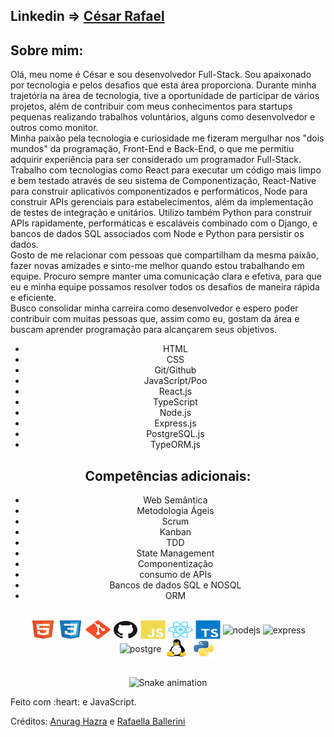 <h2 align="left">Linkedin => <a href="[https://www.linkedin.com/in/cesarrafaeldevstudent/](https://www.linkedin.com/in/cesarrafaeljunior/)](https://www.linkedin.com/in/cesarrafaeljunior/)">César Rafael</a></h2>

<h2 align="left">Sobre mim:</h2>

<p align="left">
          Olá, meu nome é César e sou desenvolvedor Full-Stack. Sou apaixonado
          por tecnologia e pelos desafios que esta área proporciona. Durante
          minha trajetória na área de tecnologia, tive a oportunidade de
          participar de vários projetos, além de contribuir com meus
          conhecimentos para startups pequenas realizando trabalhos voluntários,
          alguns como desenvolvedor e outros como monitor.
          <br />
          Minha paixão pela tecnologia e curiosidade me fizeram mergulhar nos
          "dois mundos" da programação, Front-End e Back-End, o que me permitiu
          adquirir experiência para ser considerado um programador Full-Stack.
          Trabalho com tecnologias como React para executar um código mais limpo
          e bem testado através de seu sistema de Componentização, React-Native
          para construir aplicativos componentizados e performáticos, Node para
          construir APIs gerenciais para estabelecimentos, além da implementação
          de testes de integração e unitários. Utilizo também Python para
          construir APIs rapidamente, performáticas e escaláveis combinado com o
          Django, e bancos de dados SQL associados com Node e Python para
          persistir os dados.
          <br />
          Gosto de me relacionar com pessoas que compartilham da mesma paixão,
          fazer novas amizades e sinto-me melhor quando estou trabalhando em
          equipe. Procuro sempre manter uma comunicação clara e efetiva, para
          que eu e minha equipe possamos resolver todos os desafios de maneira
          rápida e eficiente.
          <br />
          Busco consolidar minha carreira como desenvolvedor e espero poder
          contribuir com muitas pessoas que, assim como eu, gostam da área e
          buscam aprender programação para alcançarem seus objetivos.
</p>

<ul align="center">
<li align="center">HTML</li>
<li align="center">CSS</li>
<li align="center">Git/Github</li>
<li align="center">JavaScript/Poo</li>
<li align="center">React.js</li>
<li align="center">TypeScript</li>
<li align="center">Node.js</li>
<li align="center">Express.js</li>
<li align="center">PostgreSQL.js</li>
<li align="center">TypeORM.js</li>
</ul>

<h2 align="center">Competências adicionais:</h2>

<ul align="center">
<li align="center">Web Semântica</li>
<li align="center">Metodologia Ágeis</li>
<li align="center">Scrum</li>
<li align="center">Kanban</li>
<li align="center">TDD</li>
<li align="center">State Management</li>
<li align="center">Componentização</li>
<li align="center">consumo de APIs</li>
<li align="center">Bancos de dados SQL e NOSQL</li>
<li align="center">ORM</li>
</ul>
  
<div align="center"><br>
  <img align="center" alt="HTML" height="30" width="40" src="https://raw.githubusercontent.com/devicons/devicon/master/icons/html5/html5-original.svg">
  <img align="center" alt="CSS" height="30" width="40" src="https://raw.githubusercontent.com/devicons/devicon/master/icons/css3/css3-original.svg">
  <img align="center" alt="git" height="30" width="40" src="https://raw.githubusercontent.com/devicons/devicon/master/icons/git/git-original.svg">
  <img align="center" alt="github" height="30" width="40" src="https://raw.githubusercontent.com/devicons/devicon/master/icons/github/github-original.svg">
  <img align="center" alt="Js" height="30" width="40" src="https://raw.githubusercontent.com/devicons/devicon/master/icons/javascript/javascript-plain.svg">
  <img align="center" alt="React" height="30" width="40" src="https://raw.githubusercontent.com/devicons/devicon/master/icons/react/react-original.svg">
  <img align="center" alt="React" height="30" width="40" src="https://raw.githubusercontent.com/devicons/devicon/master/icons/typescript/typescript-original.svg">
  <img align="center" alt="nodejs" height="30" width="40" src="https://cdn.worldvectorlogo.com/logos/nodejs-icon.svg"> 
  <img align="center" alt="express" height="30" width="40" src="https://cdn.jsdelivr.net/gh/devicons/devicon/icons/express/express-original.svg" />
  <img align="center" alt="postgre" height="30" width="40"src="https://cdn.jsdelivr.net/gh/devicons/devicon/icons/postgresql/postgresql-original-wordmark.svg" />
  <img align="center" alt="linux" height="30" width="40" src="https://raw.githubusercontent.com/devicons/devicon/master/icons/linux/linux-original.svg">
    <img align="center" alt="python" height="30" width="40" src="https://raw.githubusercontent.com/devicons/devicon/master/icons/python/python-original.svg">
</div></br>  
  
<div align="center">
  
  ![Snake animation](https://github.com/danielbped/danielbped/blob/output/github-contribution-grid-snake.svg)
  
</div>

<div align="left">
  <p>Feito com :heart: e JavaScript.</p>
  <p>Créditos: <a href="https://github.com/anuraghazra/github-readme-stats">Anurag Hazra</a> e <a href="https://github.com/rafaballerini">Rafaella Ballerini</a></p>
</div>
